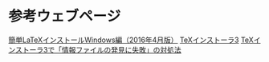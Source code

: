 <!--
title:   TeXインストーラ3を使ってのTeXインストール（備忘録）
tags:    TeX,TeXインストーラ3
id:      d2dab5f0b14cf48ef3f2
private: false
-->
# 参考ウェブページ

[簡単LaTeXインストールWindows編（2016年4月版）](http://did2memo.net/2016/04/24/easy-latex-install-windows-10-2016-04/)
[TeXインストーラ3](http://www.math.sci.hokudai.ac.jp/~abenori/soft/abtexinst.html)
[TeXインストーラ3で「情報ファイルの発見に失敗」の対処法](http://blog.goo.ne.jp/xmldtp/e/42be6bcd8da4ae57db5ee916bb5a5f45)